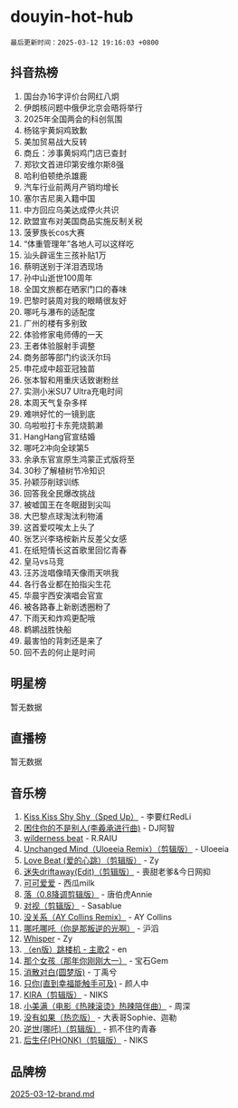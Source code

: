 # douyin-hot-hub

`最后更新时间：2025-03-12 19:16:03 +0800`

## 抖音热榜

1. 国台办16字评价台网红八炯
1. 伊朗核问题中俄伊北京会晤将举行
1. 2025年全国两会的科创氛围
1. 杨铭宇黄焖鸡致歉
1. 美加贸易战大反转
1. 商丘：涉事黄焖鸡门店已查封
1. 郑钦文首进印第安维尔斯8强
1. 哈利伯顿绝杀雄鹿
1. 汽车行业前两月产销均增长
1. 塞尔吉尼奥入籍中国
1. 中方回应乌美达成停火共识
1. 欧盟宣布对美国商品实施反制关税
1. 菠萝族长cos大赛
1. “体重管理年”各地人可以这样吃
1. 汕头辟谣生三孩补贴1万
1. 蔡明送别于洋泪洒现场
1. 孙中山逝世100周年
1. 全国文旅都在晒家门口的春味
1. 巴黎时装周对我的眼睛很友好
1. 哪吒与瀑布的适配度
1. 广州的楼有多别致
1. 体验修家电师傅的一天
1. 王者体验服射手调整
1. 商务部等部门约谈沃尔玛
1. 申花成中超亚冠独苗
1. 张本智和用重庆话致谢粉丝
1. 实测小米SU7 Ultra充电时间
1. 本周天气复杂多样
1. 难哄好忙的一镜到底
1. 乌啦啦打卡东莞烧鹅濑
1. HangHang官宣结婚
1. 哪吒2冲向全球第5
1. 余承东官宣原生鸿蒙正式版将至
1. 30秒了解植树节冷知识
1. 孙颖莎削球训练
1. 回答我全民爆改挑战
1. 被嘘国王在冬眠甜到尖叫
1. 大巴黎点球淘汰利物浦
1. 这首爱哎唉太上头了
1. 张艺兴李珞桉新片反差父女感
1. 在纸短情长这首歌里回忆青春
1. 皇马vs马竞
1. 汪苏泷唱像晴天像雨天哄我
1. 各行各业都在拍指尖生花
1. 华晨宇西安演唱会官宣
1. 被各路春上新剧透圈粉了
1. 下雨天和炸鸡更配哦
1. 鹈鹕战胜快船
1. 最害怕的背刺还是来了
1. 回不去的何止是时间

## 明星榜

暂无数据

## 直播榜

暂无数据

## 音乐榜

1. [Kiss Kiss Shy Shy（Sped Up）](https://sf5-hl-cdn-tos.douyinstatic.com/obj/tos-cn-ve-2774/oYpXDAeGgQK0zfPaji7iKUixpCXFGILeLGmvYA) - 李要红RedLi
1. [困住你的不是别人(李羲承进行曲)](https://sf3-cdn-tos.douyinstatic.com/obj/tos-cn-ve-2774/okWrrVL1iQGZbfHVeCPAe7IaerYfM2jEQi5mNI) - DJ阿智
1. [wilderness beat](https://sf3-cdn-tos.douyinstatic.com/obj/tos-cn-ve-2774/o0oBmODSFCpfFdLRGzAAFC2ah9AIMEQfAOueVE) - R.RAIU
1. [Unchanged Mind（Uloeeia Remix）（剪辑版）](https://sf3-cdn-tos.douyinstatic.com/obj/tos-cn-ve-2774/oIHYu1YfsziJqmggAqBsXOiiI2Y1QB6I61RsMW) - Uloeeia
1. [Love Beat  (爱的心跳）（剪辑版）](https://sf3-cdn-tos.douyinstatic.com/obj/tos-cn-ve-2774/oUlARwvEINIisZ9nCnKMZiYFGfCCYLtDADDBge) - Zy
1. [迷失driftaway(Edit)（剪辑版）](https://sf3-cdn-tos.douyinstatic.com/obj/tos-cn-ve-2774/ogaa1xGNeFO6FCaMgO8PzzAceEI4fBLDMi15H3) - 喪甜老爹&今日网抑
1. [可可爱爱](https://sf3-cdn-tos.douyinstatic.com/obj/tos-cn-ve-2774/0deb1e75aea643b9927ba26aaafa29dd) - 西瓜milk
1. [落（0.8降调剪辑版）](https://sf3-cdn-tos.douyinstatic.com/obj/tos-cn-ve-2774/ociN0WUv3APijBYr6DUmAHmdkZ5MjM6gIF3iA) - 唐伯虎Annie
1. [对视（剪辑版）](https://sf6-cdn-tos.douyinstatic.com/obj/tos-cn-ve-2774/ogKtIhiB0WfAa18F9z3uWODMtZi2ysB1VuAIsQ) - Sasablue
1. [没关系（AY Collins Remix）](https://sf5-hl-cdn-tos.douyinstatic.com/obj/tos-cn-ve-2774/oIBbI5Ghw4zdUCQMJrDEFaAQilZP3EIDSi7MW) - AY Collins
1. [哪吒哪吒（你是那叛逆的光啊）](https://sf3-cdn-tos.douyinstatic.com/obj/tos-cn-ve-2774/oUkQCgCDnBanFehFEFQDxCQntAOIfp9gyZYFVo) - 沪滔
1. [Whisper](https://sf3-cdn-tos.douyinstatic.com/obj/tos-cn-ve-2774/oEeYKDxIDCFuArkftgkGqCnG7xZtRC2rEMKBQi) - Zy
1. [（en版）跳楼机 - 主歌2](https://sf3-cdn-tos.douyinstatic.com/obj/tos-cn-ve-2774/oklN6GvgQ2L8DpPeaAGf1gPeyKzjXFwHIwoCZv) - en
1. [那个女孩（那年你刚刚大一）](https://sf3-cdn-tos.douyinstatic.com/obj/tos-cn-ve-2774/o4IZw7TlivwiBBBMA2rIgWrGNIrjFroh6bPqQ) - 宝石Gem
1. [消散对白(圆梦版)](https://sf3-cdn-tos.douyinstatic.com/obj/tos-cn-ve-2774/og4jB5I5IizzoZVAAAzWgBMAsMDWoArfwBOiFs) - 丁禹兮
1. [只你(直到幸福能触手可及)](https://sf3-cdn-tos.douyinstatic.com/obj/tos-cn-ve-2774/o0lBkRDzFTeaVSUz3ZZSCBVtZ5DIMQGfgmEAuE) - 颜人中
1. [KIRA（剪辑版）](https://sf3-cdn-tos.douyinstatic.com/obj/tos-cn-ve-2774/o0Bq3TvdHqOfzihWrHyABMociuMA3Inwsbx9Wi) - NIKS
1. [小美满（电影《热辣滚烫》热辣陪伴曲）](https://sf3-cdn-tos.douyinstatic.com/obj/tos-cn-ve-2774/o0GAn2lSgfZIDUgtevCGDQYnFg4CwnrBaxbTZL) - 周深
1. [没有如果（热恋版）](https://sf3-cdn-tos.douyinstatic.com/obj/tos-cn-ve-2774/o4iETqbxIThtCXlBeV0DfAhZsbCFGhagYupnMx) - 大表哥Sophie、迦勒
1. [逆世(哪吒)（剪辑版）](https://sf3-cdn-tos.douyinstatic.com/obj/tos-cn-ve-2774/oMIEZAfEogrLnzfDWMBiZKCWuXIUFLtRDsOFWs) - 抓不住旳青春
1. [后生仔(PHONK)（剪辑版）](https://sf3-cdn-tos.douyinstatic.com/obj/tos-cn-ve-2774/o0TzmfumdQAJ1aGG9F5LfTXIYeGcqYKRPAeFdJ) - NIKS

## 品牌榜

[2025-03-12-brand.md](2025-03-12-brand.md)
